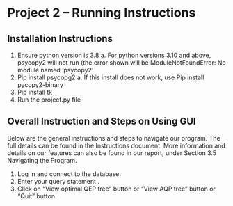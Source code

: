 # Project 2 – Running Instructions

## Installation Instructions
  1.	Ensure python version is 3.8
        a.	 For python versions 3.10 and above, psycopy2 will not run (the error shown will be ModuleNotFoundError: No module named ‘psycopy2’
  2.	Pip install psycopg2
        a.	If this install does not work, use Pip install pycopy2-binary
  3.	Pip install tk
  4.	Run the project.py file

## Overall Instruction and Steps on Using GUI
Below are the general instructions and steps to navigate our program. The full details can be found in the Instructions document. More information and details on our features can also be found in our report, under Section 3.5 Navigating the Program.
  1.	Log in and connect to the database.
  2.	Enter your query statement .
  3.	Click on “View optimal QEP tree” button or “View AQP tree” button or “Quit” button.
